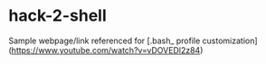 # hack-2-shell

Sample webpage/link referenced for [.bash_ profile customization] (https://www.youtube.com/watch?v=vDOVEDl2z84)


